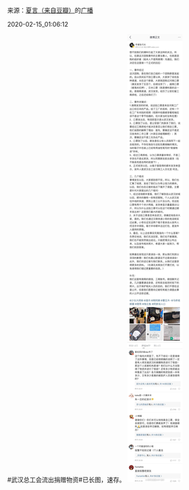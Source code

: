 来源：[夏言（来自豆瓣）](https://www.douban.com/people/asukafai/)的[广播](https://www.douban.com/people/asukafai/status/2811605521/)


2020-02-15_01:06:12


&#35;武汉总工会流出捐赠物资&#35;已长图，速存。
![](./pic/2020-02-15_01:06:12-夏言的广播1.jpg)  

